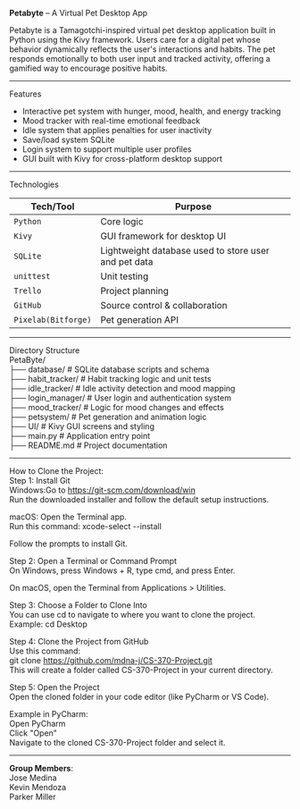 **Petabyte** – A Virtual Pet Desktop App

Petabyte is a Tamagotchi-inspired virtual pet desktop application built in Python using the Kivy framework. Users care for a digital pet whose behavior dynamically reflects the user's interactions and habits. The pet responds emotionally to both user input and tracked activity, offering a gamified way to encourage positive habits.

---

Features

- Interactive pet system with hunger, mood, health, and energy tracking
- Mood tracker with real-time emotional feedback
- Idle system that applies penalties for user inactivity
- Save/load system SQLite
- Login system to support multiple user profiles
- GUI built with Kivy for cross-platform desktop support
  
---

Technologies

| Tech/Tool    | Purpose                        |
|--------------|--------------------------------|
| `Python`     | Core logic                     |
| `Kivy`       | GUI framework for desktop UI   |
| `SQLite`     | Lightweight database used to store user and pet data  |
| `unittest`   | Unit testing                   |
| `Trello`     | Project planning               |
| `GitHub`     | Source control & collaboration |
| `Pixelab(Bitforge)`| Pet generation API |

---

Directory Structure  
PetaByte/  
├── database/           # SQLite database scripts and schema  
├── habit_tracker/      # Habit tracking logic and unit tests   
├── idle_tracker/       # Idle activity detection and mood mapping   
├── login_manager/      # User login and authentication system   
├── mood_tracker/       # Logic for mood changes and effects   
├── petsystem/          # Pet generation and animation logic   
├── UI/                 # Kivy GUI screens and styling   
├── main.py             # Application entry point   
├── README.md           # Project documentation   

---

How to Clone the Project:  
Step 1: Install Git  
Windows:Go to https://git-scm.com/download/win  
Run the downloaded installer and follow the default setup instructions.  

macOS: Open the Terminal app.  
Run this command: xcode-select --install  

Follow the prompts to install Git.  


Step 2: Open a Terminal or Command Prompt  
On Windows, press Windows + R, type cmd, and press Enter.  

On macOS, open the Terminal from Applications > Utilities.  

Step 3: Choose a Folder to Clone Into  
You can use cd to navigate to where you want to clone the project.   
Example: cd Desktop  

Step 4: Clone the Project from GitHub  
Use this command:  
git clone https://github.com/mdna-j/CS-370-Project.git  
This will create a folder called CS-370-Project in your current directory.   

Step 5: Open the Project  
Open the cloned folder in your code editor (like PyCharm or VS Code).  

Example in PyCharm:  
Open PyCharm  
Click "Open"  
Navigate to the cloned CS-370-Project folder and select it.  

---


**Group Members**:  
Jose Medina  
Kevin Mendoza  
Parker Miller  
